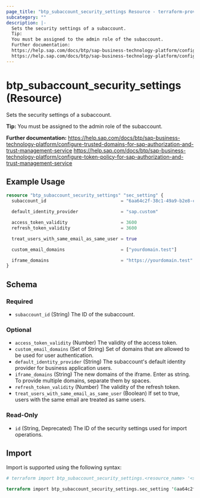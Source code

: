 ```yaml
---
page_title: "btp_subaccount_security_settings Resource - terraform-provider-btp"
subcategory: ""
description: |-
  Sets the security settings of a subaccount.
  Tip:
  You must be assigned to the admin role of the subaccount.
  Further documentation:
  https://help.sap.com/docs/btp/sap-business-technology-platform/configure-trusted-domains-for-sap-authorization-and-trust-management-service
  https://help.sap.com/docs/btp/sap-business-technology-platform/configure-token-policy-for-sap-authorization-and-trust-management-service
---
```


# btp_subaccount_security_settings (Resource)

Sets the security settings of a subaccount.

__Tip:__
You must be assigned to the admin role of the subaccount.

__Further documentation:__
<https://help.sap.com/docs/btp/sap-business-technology-platform/configure-trusted-domains-for-sap-authorization-and-trust-management-service>
<https://help.sap.com/docs/btp/sap-business-technology-platform/configure-token-policy-for-sap-authorization-and-trust-management-service>

## Example Usage

```terraform
resource "btp_subaccount_security_settings" "sec_setting" {
  subaccount_id                            = "6aa64c2f-38c1-49a9-b2e8-cf9fea769b7f"

  default_identity_provider                = "sap.custom"

  access_token_validity                    = 3600
  refresh_token_validity                   = 3600

  treat_users_with_same_email_as_same_user = true

  custom_email_domains                     = ["yourdomain.test"]

  iframe_domains                           = "https://yourdomain.test"
}
```

<!-- schema generated by tfplugindocs -->
## Schema

### Required

- `subaccount_id` (String) The ID of the subaccount.

### Optional

- `access_token_validity` (Number) The validity of the access token.
- `custom_email_domains` (Set of String) Set of domains that are allowed to be used for user authentication.
- `default_identity_provider` (String) The subaccount's default identity provider for business application users.
- `iframe_domains` (String) The new domains of the iframe. Enter as string. To provide multiple domains, separate them by spaces.
- `refresh_token_validity` (Number) The validity of the refresh token.
- `treat_users_with_same_email_as_same_user` (Boolean) If set to true, users with the same email are treated as same users.

### Read-Only

- `id` (String, Deprecated) The ID of the security settings used for import operations.

## Import

Import is supported using the following syntax:

```terraform
# terraform import btp_subaccount_security_settings.<resource_name> '<subaccount_id>'

terraform import btp_subaccount_security_settings.sec_setting '6aa64c2f-38c1-49a9-b2e8-cf9fea769b7f'
```

